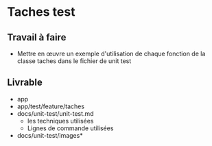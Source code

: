 # Taches test
## Travail à faire

- Mettre en œuvre un exemple d'utilisation de chaque fonction de la classe taches dans le fichier de unit test 

## Livrable

- app
- app/test/feature/taches
- docs/unit-test/unit-test.md
  - les techniques utilisées
  - Lignes de commande utilisées
- docs/unit-test/images*